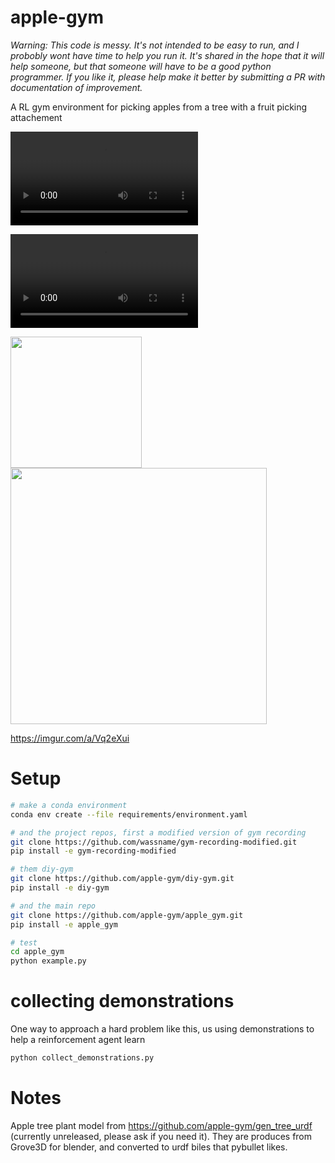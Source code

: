 # apple-gym

*Warning: This code is messy. It's not intended to be easy to run, and I probobly wont have time to help you run it. It's shared in the hope that it will help someone, but that someone will have to be a good python programmer. If you like it, please help make it better by submitting a PR with documentation of improvement.*

A RL gym environment for picking apples from a tree with a fruit picking attachement

![](docs/Kazam_screencast_00016.webm)

![](docs/picked.mp4)

  <img src="docs/picked.fig" height="210" />
  <img src="https://github.com/apple-gym/apple_gym/blob/main/docs/picked.gif?raw=true" height="410" /> 

https://imgur.com/a/Vq2eXui

# Setup

```sh
# make a conda environment
conda env create --file requirements/environment.yaml

# and the project repos, first a modified version of gym recording
git clone https://github.com/wassname/gym-recording-modified.git
pip install -e gym-recording-modified

# them diy-gym
git clone https://github.com/apple-gym/diy-gym.git
pip install -e diy-gym

# and the main repo
git clone https://github.com/apple-gym/apple_gym.git
pip install -e apple_gym

# test
cd apple_gym
python example.py
```

# collecting demonstrations

One way to approach a hard problem like this, us using demonstrations to help a reinforcement agent learn

```sh
python collect_demonstrations.py
```

# Notes

Apple tree plant model from https://github.com/apple-gym/gen_tree_urdf (currently unreleased, please ask if you need it). They are produces  from Grove3D for blender, and converted to urdf biles that pybullet likes.
